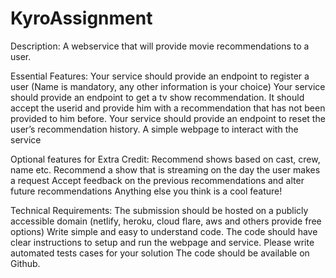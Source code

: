# KyroAssignment

Description:
A webservice that will provide movie recommendations to a user.

Essential Features:
    Your service should provide an endpoint to register a user (Name is mandatory, any other information is your choice)
    Your service should provide an endpoint to get a tv show recommendation. It should accept the userid and provide him with a recommendation that has not been provided to him before.
    Your service should provide an endpoint to reset the user’s recommendation history.
    A simple webpage to interact with the service

Optional features for Extra Credit:
    Recommend shows based on cast, crew, name etc.
    Recommend a show that is streaming on the day the user makes a request
    Accept feedback on the previous recommendations and alter future recommendations
    Anything else you think is a cool feature!

Technical Requirements:
    The submission should be hosted on a publicly accessible domain (netlify, heroku, cloud flare, aws and others provide free options)
    Write simple and easy to understand code.
    The code should have clear instructions to setup and run the webpage and service.
    Please write automated tests cases for your solution
    The code should be available on Github.

